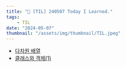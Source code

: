 ```yaml
---
title: "📝 [TIL] 240507 Today I Learned."
tags:
    - TIL
date: "2024-05-07"
thumbnail: "/assets/img/thumbnail/TIL.jpeg"
---
```


- [다차원 배열](https://www.devkobe24.com/Backend/Java/2024-05-07-MultidimensionalArray.html)
- [클래스와 객체(1)](https://www.devkobe24.com/Backend/Java/2024-05-07-ClassesAndObjects-1.html)
